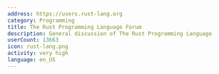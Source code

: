 ```yaml
---
address: https://users.rust-lang.org
category: Programming
title: The Rust Programming Language Forum
description: General discussion of The Rust Programming Language
userCount: 13663
icon: rust-lang.png
activity: very high
language: en_US
---
```


